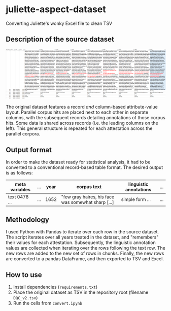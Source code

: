 # juliette-aspect-dataset
Converting Juliette's wonky Excel file to clean TSV

## Description of the source dataset

![Preview of the original dataset](preview.png)

The original dataset features a record *and* column-based attribute-value layout. Parallel corpus hits are placed next to each other in separate columns, with the subsequent records detailing annotations of those corpus hits. Some data is shared across records (i.e. the leading columns on the left). This general structure is repeated for each attestation across the parallel corpora.

## Output format

In order to make the dataset ready for statistical analysis, it had to be converted to a conventional record-based table format. The desired output is as follows:

| meta variables | ... | year| corpus text | linguistic annotations | ... |
|---|---|---|---|---|---|
|text 0478 ...|...|1652|"few gray haires, his face was somewhat sharp [...]|simple form ...|...|

## Methodology

I used Python with Pandas to iterate over each row in the source dataset. The script iterates over all years treated in the dataset, and "remembers" their values for each attestation. Subsequently, the linguistic annotation values are collected when iterating over the rows following the text row. The new rows are added to the new set of rows in chunks. Finally, the new rows are converted to a pandas DataFrame, and then exported to TSV and Excel.

## How to use

1. Install dependencies (`requirements.txt`)
2. Place the original dataset as TSV in the repository root (filename `DQC_v2.tsv`)
3. Run the cells from `convert.ipynb`